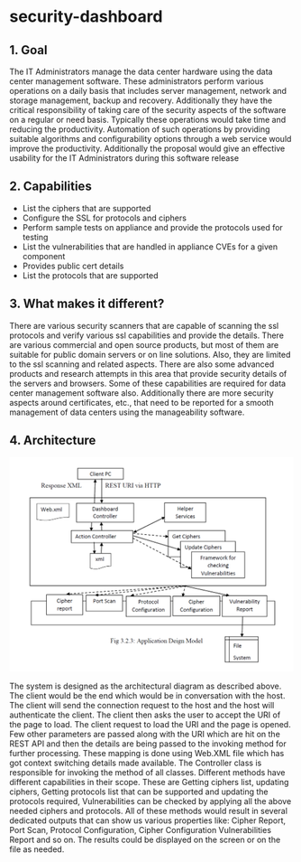 # security-dashboard

## 1. Goal
The IT Administrators manage the data center hardware using the data center management software. These administrators perform various operations on a daily basis that includes server management, network and storage management, backup and recovery. Additionally they have the critical responsibility of taking care of the security aspects of the software on a regular or need basis.  Typically these operations would take time and reducing the productivity.  Automation of such operations by providing suitable algorithms and configurability options through a web service would improve the productivity. Additionally the proposal would give an effective usability for the IT Administrators during this software release

## 2. Capabilities
 - List the ciphers that are supported
 - Configure the SSL for protocols and ciphers
 - Perform sample tests on appliance and provide the protocols used for testing
 - List the vulnerabilities that are handled in appliance CVEs for a given component
 - Provides public cert details
 - List the protocols that are supported


## 3. What makes it different?
There are various security scanners that are capable of scanning the ssl protocols and verify various ssl capabilities and provide the details. There are various commercial and open source products, but most of them are suitable for public domain servers or on line solutions. Also, they are limited to the ssl scanning and related aspects. There are also some advanced products and research attempts in this area that provide security details of the servers and browsers. Some of these capabilities are required for data center management software also. Additionally there are more security aspects around certificates, etc., that need to be reported for a smooth management of data centers using the manageability software.

## 4. Architecture

![Architecture Diagram](https://github.com/harshshah4/security-dashboard/blob/master/src/main/webapp/WEB-INF/image%20for%20readme/architecture.PNG)

The system is designed as the architectural diagram as described above. The client would be the end which would be in conversation with the host. The client will send the connection request to the host and the host will authenticate the client. The client then asks the user to accept the URI of the page to load. The client request to load the URI and the page is opened. Few other parameters are passed along with the URI which are hit on the REST API and then the details are being passed to the invoking method for further processing. These mapping is done using Web.XML file which has got context switching details made available. 
The Controller class is responsible for invoking the method of all classes. Different methods have different capabilities in their scope. These are Getting ciphers list, updating ciphers, Getting protocols list that can be supported and updating the protocols required, Vulnerabilities can be checked by applying all the above needed ciphers and protocols. All of these methods would result in several dedicated outputs that can show us various properties like: Cipher Report, Port Scan, Protocol Configuration, Cipher Configuration Vulnerabilities Report and so on. The results could be displayed on the screen or on the file as needed.